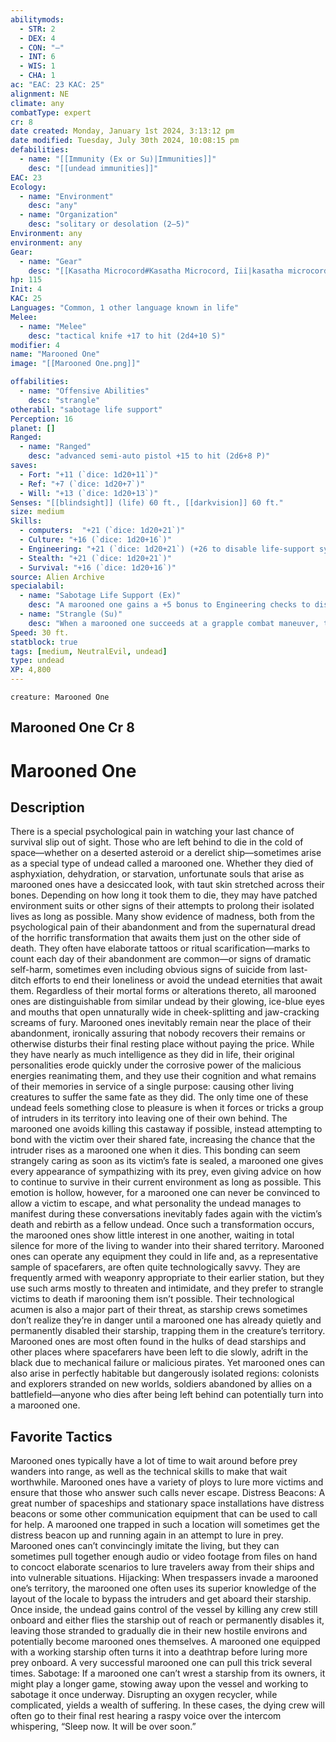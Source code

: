```yaml
---
abilitymods:
  - STR: 2
  - DEX: 4
  - CON: "—"
  - INT: 6
  - WIS: 1
  - CHA: 1 
ac: "EAC: 23 KAC: 25" 
alignment: NE
climate: any
combatType: expert
cr: 8
date created: Monday, January 1st 2024, 3:13:12 pm
date modified: Tuesday, July 30th 2024, 10:08:15 pm
defabilities:
  - name: "[[Immunity (Ex or Su)|Immunities]]"
    desc: "[[undead immunities]]"
EAC: 23
Ecology:
  - name: "Environment"
    desc: "any"
  - name: "Organization"
    desc: "solitary or desolation (2–5)"
Environment: any
environment: any
Gear:
  - name: "Gear"
    desc: "[[Kasatha Microcord#Kasatha Microcord, Iii|kasatha microcord III]], [[Semi-Auto Pistol#Semi-auto Pistol, Advanced|advanced semi-auto pistol]] with 30 [[Rounds#Rounds, Small Arm|small arm rounds]], [[Knife#Knife, Tactical|tactical knife]]"
hp: 115
Init: 4
KAC: 25
Languages: "Common, 1 other language known in life"
Melee:
  - name: "Melee"
    desc: "tactical knife +17 to hit (2d4+10 S)"
modifier: 4
name: "Marooned One"
image: "[[Marooned One.png]]"

offabilities:
  - name: "Offensive Abilities"
    desc: "strangle"
otherabil: "sabotage life support"
Perception: 16
planet: []
Ranged:
  - name: "Ranged"
    desc: "advanced semi-auto pistol +15 to hit (2d6+8 P)"
saves:
  - Fort: "+11 (`dice: 1d20+11`)"
  - Ref: "+7 (`dice: 1d20+7`)"
  - Will: "+13 (`dice: 1d20+13`)" 
Senses: "[[blindsight]] (life) 60 ft., [[darkvision]] 60 ft."
size: medium
Skills:
  - computers:  "+21 (`dice: 1d20+21`)"
  - Culture: "+16 (`dice: 1d20+16`)"
  - Engineering: "+21 (`dice: 1d20+21`) (+26 to disable life-support systems)"
  - Stealth: "+21 (`dice: 1d20+21`)"
  - Survival: "+16 (`dice: 1d20+16`)" 
source: Alien Archive
specialabil:
  - name: "Sabotage Life Support (Ex)"
    desc: "A marooned one gains a +5 bonus to Engineering checks to disable a device that provides life support."
  - name: "Strangle (Su)"
    desc: "When a marooned one succeeds at a grapple combat maneuver, the target must attempt a DC 18 fortitude save. If the target fails, it takes 1d12+10 bludgeoning damage and 1d4 Constitution damage; if it succeeds, it takes half the bludgeoning damage and negates the Constitution damage."
Speed: 30 ft. 
statblock: true
tags: [medium, NeutralEvil, undead]
type: undead
XP: 4,800 
---
```


```statblock
creature: Marooned One
```

## Marooned One Cr 8

# Marooned One

## Description

There is a special psychological pain in watching your last chance of survival slip out of sight. Those who are left behind to die in the cold of space—whether on a deserted asteroid or a derelict ship—sometimes arise as a special type of undead called a marooned one. Whether they died of asphyxiation, dehydration, or starvation, unfortunate souls that arise as marooned ones have a desiccated look, with taut skin stretched across their bones. Depending on how long it took them to die, they may have patched environment suits or other signs of their attempts to prolong their isolated lives as long as possible. Many show evidence of madness, both from the psychological pain of their abandonment and from the supernatural dread of the horrific transformation that awaits them just on the other side of death. They often have elaborate tattoos or ritual scarification—marks to count each day of their abandonment are common—or signs of dramatic self-harm, sometimes even including obvious signs of suicide from last-ditch efforts to end their loneliness or avoid the undead eternities that await them. Regardless of their mortal forms or alterations thereto, all marooned ones are distinguishable from similar undead by their glowing, ice-blue eyes and mouths that open unnaturally wide in cheek-splitting and jaw-cracking screams of fury.
Marooned ones inevitably remain near the place of their abandonment, ironically assuring that nobody recovers their remains or otherwise disturbs their final resting place without paying the price. While they have nearly as much intelligence as they did in life, their original personalities erode quickly under the corrosive power of the malicious energies reanimating them, and they use their cognition and what remains of their memories in service of a single purpose: causing other living creatures to suffer the same fate as they did.
The only time one of these undead feels something close to pleasure is when it forces or tricks a group of intruders in its territory into leaving one of their own behind. The marooned one avoids killing this castaway if possible, instead attempting to bond with the victim over their shared fate, increasing the chance that the intruder rises as a marooned one when it dies. This bonding can seem strangely caring
as soon as its victim’s fate is sealed, a marooned one gives every appearance of sympathizing with its prey, even giving advice on how to continue to survive in their current environment as long as possible. This emotion is hollow, however, for a marooned one can never be convinced to allow a victim to escape, and what personality the undead manages to manifest during these conversations inevitably fades again with the victim’s death and rebirth as a fellow undead. Once such a transformation occurs, the marooned ones show little interest in one another, waiting in total silence for more of the living to wander into their shared territory.
Marooned ones can operate any equipment they could in life and, as a representative sample of spacefarers, are often quite technologically savvy. They are frequently armed with weaponry appropriate to their earlier station, but they use such arms mostly to threaten and intimidate, and they prefer to strangle victims to death if marooning them isn’t possible. Their technological acumen is also a major part of their threat, as starship crews sometimes don’t realize they’re in danger until a marooned one has already quietly and permanently disabled their starship, trapping them in the creature’s territory.
Marooned ones are most often found in the hulks of dead starships and other places where spacefarers have been left to die slowly, adrift in the black due to mechanical failure or malicious pirates. Yet marooned ones can also arise in perfectly habitable but dangerously isolated regions: colonists and explorers stranded on new worlds, soldiers abandoned by allies on a battlefield—anyone who dies after being left behind can potentially turn into a marooned one.

## Favorite Tactics

Marooned ones typically have a lot of time to wait around before prey wanders into range, as well as the technical skills to make that wait worthwhile. Marooned ones have a variety of ploys to lure more victims and ensure that those who answer such calls never escape.
Distress Beacons: A great number of spaceships and stationary space installations have distress beacons or some other communication equipment that can be used to call for help. A marooned one trapped in such a location will sometimes get the distress beacon up and running again in an attempt to lure in prey. Marooned ones can’t convincingly imitate the living, but they can sometimes pull together enough audio or video footage from files on hand to concoct elaborate scenarios to lure travelers away from their ships and into vulnerable situations.
Hijacking: When trespassers invade a marooned one’s territory, the marooned one often uses its superior knowledge of the layout of the locale to bypass the intruders and get aboard their starship. Once inside, the undead gains control of the vessel by killing any crew still onboard and either flies the starship out of reach or permanently disables it, leaving those stranded to gradually die in their new hostile environs and potentially become marooned ones themselves. A marooned one equipped with a working starship often turns it into a deathtrap before luring more prey onboard. A very successful marooned one can pull this trick several times.
Sabotage: If a marooned one can’t wrest a starship from its owners, it might play a longer game, stowing away upon the vessel and working to sabotage it once underway. Disrupting an oxygen recycler, while complicated, yields a wealth of suffering. In these cases, the dying crew will often go to their final rest hearing a raspy voice over the intercom whispering, “Sleep now. It will be over soon.”
